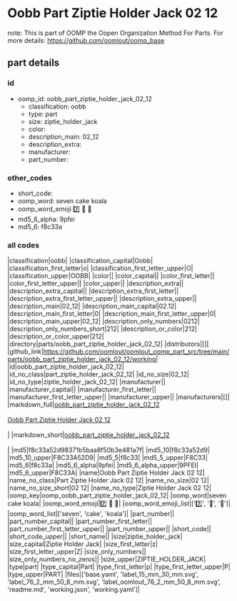 # Oobb Part Ziptie Holder Jack 02 12  

note: This is part of OOMP the Oopen Organization Method For Parts. For more details: https://github.com/oomlout/oomp_base

##  part details





### id
* oomp_id: oobb_part_ziptie_holder_jack_02_12
  * classification: oobb
  * type: part
  * size: ziptie_holder_jack
  * color: 
  * description_main: 02_12
  * description_extra: 
  * manufacturer: 
  * part_number: 

### other_codes
* short_code: 
* oomp_word: seven cake koala
* oomp_word_emoji :seven: :cake: :koala:
* md5_6_alpha: 9pfei
* md5_6: f8c33a

### all codes 
|classification|oobb|
|classification_capital|Oobb|
|classification_first_letter|o|
|classification_first_letter_upper|O|
|classification_upper|OOBB|
|color||
|color_capital||
|color_first_letter||
|color_first_letter_upper||
|color_upper||
|description_extra||
|description_extra_capital||
|description_extra_first_letter||
|description_extra_first_letter_upper||
|description_extra_upper||
|description_main|02_12|
|description_main_capital|02.12|
|description_main_first_letter|0|
|description_main_first_letter_upper|0|
|description_main_upper|02_12|
|description_only_numbers|0212|
|description_only_numbers_short|212|
|description_or_color|212|
|description_or_color_upper|212|
|directory|parts/oobb_part_ziptie_holder_jack_02_12|
|distributors|[]|
|github_link|https://github.com/oomlout/oomlout_oomp_part_src/tree/main/parts/oobb_part_ziptie_holder_jack_02_12/working|
|id|oobb_part_ziptie_holder_jack_02_12|
|id_no_class|part_ziptie_holder_jack_02_12|
|id_no_size|02_12|
|id_no_type|ziptie_holder_jack_02_12|
|manufacturer||
|manufacturer_capital||
|manufacturer_first_letter||
|manufacturer_first_letter_upper||
|manufacturer_upper||
|manufacturers|[]|
|markdown_full|[oobb_part_ziptie_holder_jack_02_12](https://github.com/oomlout/oomlout_oomp_part_src/tree/main/parts/oobb_part_ziptie_holder_jack_02_12/working)<br>[](https://github.com/oomlout/oomlout_oomp_part_src/tree/main/parts/oobb_part_ziptie_holder_jack_02_12/working)<br>[Oobb Part Ziptie Holder Jack 02 12](https://github.com/oomlout/oomlout_oomp_part_src/tree/main/parts/oobb_part_ziptie_holder_jack_02_12/working)<br><br>|
|markdown_short|[oobb_part_ziptie_holder_jack_02_12](https://github.com/oomlout/oomlout_oomp_part_src/tree/main/parts/oobb_part_ziptie_holder_jack_02_12/working)<br><br>|
|md5|f8c33a52d98371b5baa8f50b3e481a7f|
|md5_10|f8c33a52d9|
|md5_10_upper|F8C33A52D9|
|md5_5|f8c33|
|md5_5_upper|F8C33|
|md5_6|f8c33a|
|md5_6_alpha|9pfei|
|md5_6_alpha_upper|9PFEI|
|md5_6_upper|F8C33A|
|name|Oobb Part Ziptie Holder Jack 02 12|
|name_no_class|Part Ziptie Holder Jack 02 12|
|name_no_size|02 12|
|name_no_size_short|02 12|
|name_no_type|Ziptie Holder Jack 02 12|
|oomp_key|oomp_oobb_part_ziptie_holder_jack_02_12|
|oomp_word|seven cake koala|
|oomp_word_emoji|:seven: :cake: :koala:|
|oomp_word_emoji_list|[':seven:', ':cake:', ':koala:']|
|oomp_word_list|['seven', 'cake', 'koala']|
|part_number||
|part_number_capital||
|part_number_first_letter||
|part_number_first_letter_upper||
|part_number_upper||
|short_code||
|short_code_upper||
|short_name||
|size|ziptie_holder_jack|
|size_capital|Ziptie Holder Jack|
|size_first_letter|z|
|size_first_letter_upper|Z|
|size_only_numbers||
|size_only_numbers_no_zeros||
|size_upper|ZIPTIE_HOLDER_JACK|
|type|part|
|type_capital|Part|
|type_first_letter|p|
|type_first_letter_upper|P|
|type_upper|PART|
|files|['base.yaml', 'label_15_mm_30_mm.svg', 'label_76_2_mm_50_8_mm.svg', 'label_oomlout_76_2_mm_50_8_mm.svg', 'readme.md', 'working.json', 'working.yaml']|
